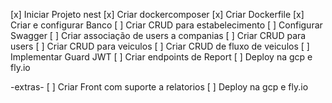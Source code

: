 
[x] Iniciar Projeto nest
[x] Criar dockercomposer
[x] Criar Dockerfile
[x] Criar e configurar Banco
[ ] Criar CRUD para estabelecimento
[ ] Configurar Swagger
[ ] Criar associação de users a companias
[ ] Criar CRUD para users
[ ] Criar CRUD para veiculos
[ ] Criar CRUD de fluxo de veiculos
[ ] Implementar Guard JWT
[ ] Criar endpoints de Report
[ ] Deploy na gcp e fly.io

-extras-
[ ] Criar Front com suporte a relatorios
[ ] Deploy na gcp e fly.io